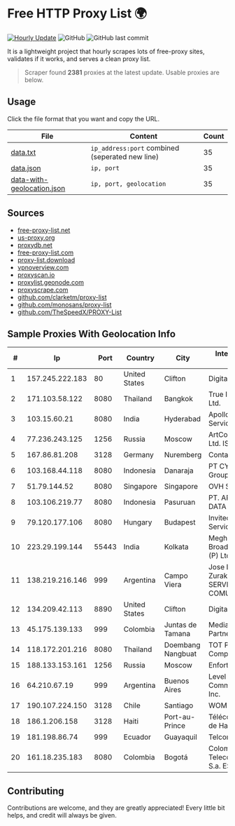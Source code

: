 
# Free HTTP Proxy List 🌍

[![Hourly Update](https://github.com/mertguvencli/http-proxy-list/actions/workflows/main.yml/badge.svg?branch=main)](https://github.com/mertguvencli/http-proxy-list/actions/workflows/main.yml)
![GitHub](https://img.shields.io/github/license/mertguvencli/http-proxy-list)
![GitHub last commit](https://img.shields.io/github/last-commit/mertguvencli/http-proxy-list)

It is a lightweight project that hourly scrapes lots of free-proxy sites, validates if it works, and serves a clean proxy list.


> Scraper found **2381** proxies at the latest update. Usable proxies are below.

## Usage

Click the file format that you want and copy the URL.


|File|Content|Count|
|----|-------|-----|
|[data.txt](https://raw.githubusercontent.com/mertguvencli/http-proxy-list/main/proxy-list/data.txt)|`ip_address:port` combined (seperated new line)|35|
|[data.json](https://raw.githubusercontent.com/mertguvencli/http-proxy-list/main/proxy-list/data.json)|`ip, port`|35|
|[data-with-geolocation.json](https://raw.githubusercontent.com/mertguvencli/http-proxy-list/main/proxy-list/data-with-geolocation.json)|`ip, port, geolocation`|35|

## Sources

* [free-proxy-list.net](https://free-proxy-list.net)
* [us-proxy.org](https://www.us-proxy.org)
* [proxydb.net](http://proxydb.net)
* [free-proxy-list.com](https://free-proxy-list.com/?page=&port=&type%5B%5D=http&type%5B%5D=https&up_time=0&search=Search)
* [proxy-list.download](https://www.proxy-list.download/HTTP)
* [vpnoverview.com](https://vpnoverview.com/privacy/anonymous-browsing/free-proxy-servers)
* [proxyscan.io](https://www.proxyscan.io)
* [proxylist.geonode.com](https://proxylist.geonode.com/api/proxy-list?limit=300&page=1&sort_by=lastChecked&sort_type=desc&protocols=http,https)
* [proxyscrape.com](https://api.proxyscrape.com/v2/?request=displayproxies&protocol=http&timeout=10000&country=all&ssl=all&anonymity=all)
* [github.com/clarketm/proxy-list](https://raw.githubusercontent.com/clarketm/proxy-list/master/proxy-list-raw.txt)
* [github.com/monosans/proxy-list](https://raw.githubusercontent.com/monosans/proxy-list/main/proxies/http.txt)
* [github.com/TheSpeedX/PROXY-List](https://raw.githubusercontent.com/TheSpeedX/PROXY-List/master/http.txt)


## Sample Proxies With Geolocation Info

|#|Ip|Port|Country|City|Internet Service Provider|
|-|--|----|-------|----|-------------------------|
|1|157.245.222.183|80|United States|Clifton|DigitalOcean, LLC|
|2|171.103.58.122|8080|Thailand|Bangkok|True Internet Co., Ltd.|
|3|103.15.60.21|8080|India|Hyderabad|Apollo Online Services Pvt ltd|
|4|77.236.243.125|1256|Russia|Moscow|ArtCommunications Ltd. ISP. Moscow|
|5|167.86.81.208|3128|Germany|Nuremberg|Contabo GmbH|
|6|103.168.44.118|8080|Indonesia|Danaraja|PT CYB Media Group|
|7|51.79.144.52|8080|Singapore|Singapore|OVH SAS|
|8|103.106.219.77|8080|Indonesia|Pasuruan|PT. ARTHA LINTAS DATA MANDIRI|
|9|79.120.177.106|8080|Hungary|Budapest|Invitech ICT Services Kft.|
|10|223.29.199.144|55443|India|Kolkata|Meghbela Cable & Broadband Services (P) Ltd|
|11|138.219.216.146|999|Argentina|Campo Viera|Jose Luis Zurakouski (MIX SERVICIOS & COMUNICACIONES)|
|12|134.209.42.113|8890|United States|Clifton|DigitalOcean, LLC|
|13|45.175.139.133|999|Colombia|Juntas de Tamana|Media Commerce Partners S.A|
|14|118.172.201.216|8080|Thailand|Doembang Nangbuat|TOT Public Company Limited|
|15|188.133.153.161|1256|Russia|Moscow|Enforta-MSK|
|16|64.210.67.19|999|Argentina|Buenos Aires|Level 3 Communications, Inc.|
|17|190.107.224.150|3128|Chile|Santiago|WOM S.A.|
|18|186.1.206.158|3128|Haiti|Port-au-Prince|Télécommunications de Haití (Teleco)|
|19|181.198.86.74|999|Ecuador|Guayaquil|Telconet S.A|
|20|161.18.235.183|8080|Colombia|Bogotá|Colombia Telecomunicaciones S.a. ESP|



## Contributing

Contributions are welcome, and they are greatly appreciated! Every
little bit helps, and credit will always be given.

